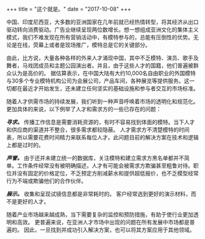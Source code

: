 
+++
title = "这个就是。"
date = "2017-10-08"
+++

中国、印度尼西亚，大多数的亚洲国家在几年前就已经热情转型，将其经济从出口驱动转向消费驱动。广告业继续呈现两位数增长。想一想组成亚洲文化的集体主义模式，我们不难发现在所有营销活动中，有模特参与的，总能有压倒性的优势。无论是在线，荧幕上或者是现场推广，模特总是它的关键部分。

由此，比方说，大量各种各样的外来人才涌现中国，其中不乏模特、演员、歌手及舞者，马戏团成员和主题公园演出者。并且，由于这些人才的国籍，他们普遍被群众认为是高价的。 据估算表示，在中国大陆有大约10,000名自由职业的外国模特与30多个专业模特机构公司为会展公司，产品车间，各种展览等提供服务。这一切都在最近才开始发生，还未建立任何坚实的基础设施和参与者交互的市场标准。

随着人才供需市场的持续发展，我们听到一种声音呼唤着市场的透明化和规范化。更加具体的来说，以下例举了人才和需求方的一些已存在的问题：

***寻求。*** 传播工作信息是需要消耗资源的，有时不容易找到体面的模特。当下人才和供应商的渠道并不整合，很多需求都较隐蔽。 人才需求方不清楚模特的时间表，所以需要花费时间精力来联系每位人才。此问题目前的解决方案在技术和逻辑上都是过时的。

***声誉。*** 由于还并未建立统一的数据库，关注模特和建立需求方黑名单都并不简单。工作条件经常没有被明确描述，人才有可能会被需求方欺骗甚至粗鲁对待。职位并没有固定的价格定位，不乏预定方削减薪水和提供超低报价，也不乏模型经常行为不端或欺骗他们的合作伙伴。

***展示。*** 收集和呈现试镜信息都是非常耗时的。 客户经常选到更好的演示材料，而不是更好的人才。

随着产业市场越来越成熟，当下需要复杂的监控和预防措施，有助于使行业更加透明和高效。 更普遍来说，在亚洲人才市场中出现的问题在所有发展中市场都是普遍的。 因此，一旦找到并成功引入解决方案，也可以将其方案应用于其他领域。
